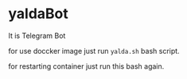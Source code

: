 # yaldaBot
It is Telegram Bot 

for use doccker image just run <code>yalda.sh</code> bash script.

for restarting container just run this bash again.
